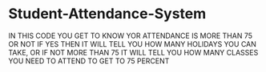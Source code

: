 # Student-Attendance-System
IN THIS CODE YOU GET TO KNOW YOR ATTENDANCE IS MORE THAN 75 OR NOT IF YES THEN IT WILL TELL YOU HOW MANY HOLIDAYS YOU CAN TAKE, OR IF NOT MORE THAN 75 IT WILL TELL YOU HOW MANY CLASSES YOU NEED TO ATTEND TO GET TO 75 PERCENT
